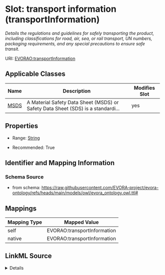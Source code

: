 

# Slot: transport information (transportInformation)


_Details the regulations and guidelines for safely transporting the product, including classifications for road, air, sea, or rail transport, UN numbers, packaging requirements, and any special precautions to ensure safe transit._





URI: [EVORAO:transportInformation](https://raw.githubusercontent.com/EVORA-project/evora-ontology/refs/heads/main/models/owl/evora_ontology.owl.ttl#transportInformation)



<!-- no inheritance hierarchy -->





## Applicable Classes

| Name | Description | Modifies Slot |
| --- | --- | --- |
| [MSDS](MSDS.md) | A Material Safety Data Sheet (MSDS) or Safety Data Sheet (SDS) is a standardi... |  yes  |







## Properties

* Range: [String](String.md)

* Recommended: True





## Identifier and Mapping Information







### Schema Source


* from schema: https://raw.githubusercontent.com/EVORA-project/evora-ontology/refs/heads/main/models/owl/evora_ontology.owl.ttl#




## Mappings

| Mapping Type | Mapped Value |
| ---  | ---  |
| self | EVORAO:transportInformation |
| native | EVORAO:transportInformation |




## LinkML Source

<details>
```yaml
name: transportInformation
description: Details the regulations and guidelines for safely transporting the product,
  including classifications for road, air, sea, or rail transport, UN numbers, packaging
  requirements, and any special precautions to ensure safe transit.
title: transport information
from_schema: https://raw.githubusercontent.com/EVORA-project/evora-ontology/refs/heads/main/models/owl/evora_ontology.owl.ttl#
rank: 1000
alias: transportInformation
domain_of:
- MSDS
range: string
required: false
recommended: true
multivalued: false

```
</details>